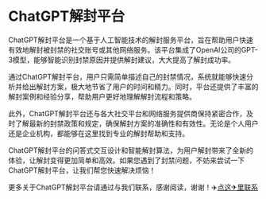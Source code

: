 # ChatGPT解封平台

ChatGPT解封平台是一个基于人工智能技术的解封服务平台，旨在帮助用户快速有效地解封被封禁的社交账号或其他网络服务。该平台集成了OpenAI公司的GPT-3模型，能够智能识别封禁原因并提供解封建议，大大提高了解封成功率。

通过ChatGPT解封平台，用户只需简单描述自己的封禁情况，系统就能够快速分析并给出解封方案，极大地节省了用户的时间和精力。同时，平台还提供了丰富的解封案例和经验分享，帮助用户更好地理解解封流程和策略。

此外，ChatGPT解封平台还与各大社交平台和网络服务提供商保持紧密合作，及时了解最新的封禁政策和规定，确保解封方案的准确性和有效性。无论是个人用户还是企业机构，都能够在这里找到专业的解封帮助和支持。

ChatGPT解封平台的问答式交互设计和智能解封算法，为用户解封带来了全新的体验，让解封变得更加简单和高效。如果您遇到了封禁问题，不妨来尝试一下ChatGPT解封平台，让我们帮您快速解决烦恼！

更多关于ChatGPT解封平台请通过与我们联系，感谢阅读，谢谢！✈️[点这✈里联系](https://sms.k02.cc)